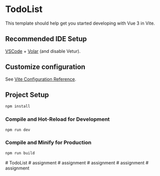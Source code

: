 # TodoList

This template should help get you started developing with Vue 3 in Vite.

## Recommended IDE Setup

[VSCode](https://code.visualstudio.com/) + [Volar](https://marketplace.visualstudio.com/items?itemName=Vue.volar) (and disable Vetur).

## Customize configuration

See [Vite Configuration Reference](https://vitejs.dev/config/).

## Project Setup

```sh
npm install
```

### Compile and Hot-Reload for Development

```sh
npm run dev
```

### Compile and Minify for Production

```sh
npm run build
```
#   T o d o L i s t  
 #   a s s i g n m e n t  
 #   a s s i g n m e n t  
 #   a s s i g n m e n t  
 #   a s s i g n m e n t  
 #   a s s i g n m e n t  
 